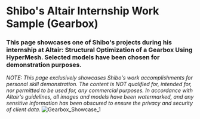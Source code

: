 # Shibo's Altair Internship Work Sample (Gearbox)
### This page showcases one of Shibo's projects during his internship at Altair: Structural Optimization of a Gearbox Using HyperMesh. Selected models have been chosen for demonstration purposes.
*NOTE: This page exclusively showcases Shibo's work accomplishments for personal skill demonstration.
The content is NOT qualified for, intended for, nor permitted to be used for, any commercial purposes. In accordance with Altair's guidelines, all images and models have been watermarked, and any sensitive information has been obscured to ensure the privacy and security of client data.*
<img src="Gearbox_Sample/Gearbox_Showcase_1.png" alt="Gearbox_Showcase_1">
